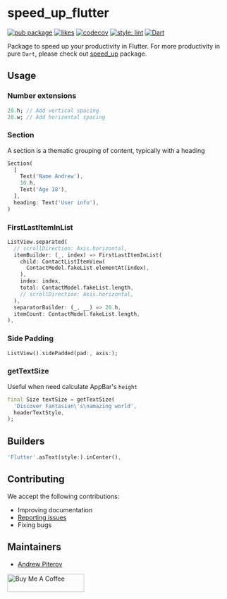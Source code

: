 # speed_up_flutter

[![pub package](https://img.shields.io/pub/v/speed_up_flutter.svg?label=speed_up_flutter&color=blue)](https://pub.dev/packages/speed_up_flutter)
[![likes](https://badges.bar/speed_up_flutter/likes)](https://pub.dev/packages/speed_up_flutter/score)
[![codecov](https://codecov.io/gh/AndrewPiterov/speed_up_flutter/branch/main/graph/badge.svg?token=VM9LTJXGQS)](https://codecov.io/gh/AndrewPiterov/speed_up_flutter)
[![style: lint](https://img.shields.io/badge/style-lint-4BC0F5.svg)](https://pub.dev/packages/lint)
[![Dart](https://github.com/AndrewPiterov/speed_up_flutter/actions/workflows/dart.yml/badge.svg)](https://github.com/AndrewPiterov/speed_up_flutter/actions/workflows/dart.yml)

Package to speed up your productivity in Flutter. For more productivity in pure `Dart`, please check out [speed_up](https://pub.dev/packages/speed_up) package.

## Usage

### Number extensions

```dart
20.h; // Add vertical spacing
20.w; // Add horizontal spacing
```

### Section

A section is a thematic grouping of content, typically with a heading

```dart
Section(
  [
    Text('Name Andrew'),
    10.h,
    Text('Age 18'),
  ],
  heading: Text('User info'),
)
```

### FirstLastItemInList

```dart
ListView.separated(
  // scrollDirection: Axis.horizontal,
  itemBuilder: (_, index) => FirstLastItemInList(
    child: ContactListItemView(
      ContactModel.fakeList.elementAt(index),
    ),
    index: index,
    total: ContactModel.fakeList.length,
    // scrollDirection: Axis.horizontal,
  ),
  separatorBuilder: (_, __) => 20.h,
  itemCount: ContactModel.fakeList.length,
),
```

### Side Padding

```dart
ListView().sidePadded(pad:, axis:);
```

### getTextSize

Useful when need calculate AppBar's `height`

```dart
final Size textSize = getTextSize(
  'Discover Fantasian\'s\namazing world',
  headerTextStyle,
);
```

## Builders

```dart
'Flutter'.asText(style:).inCenter(),
```

## Contributing

We accept the following contributions:

* Improving documentation
* [Reporting issues](https://github.com/AndrewPiterov/speed_up_flutter/issues/new)
* Fixing bugs

## Maintainers

* [Andrew Piterov](mailto:contact@andrewpiterov.com?subject=[GitHub]%20Source%20Dart%20speed_up_flutter)


<a href="https://www.buymeacoffee.com/devcraft.ninja" target="_blank"><img src="https://cdn.buymeacoffee.com/buttons/default-orange.png" alt="Buy Me A Coffee" height="41" width="174"></a>
